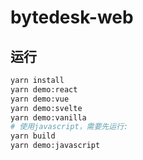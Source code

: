 # bytedesk-web

## 运行

```bash
yarn install
yarn demo:react
yarn demo:vue
yarn demo:svelte
yarn demo:vanilla
# 使用javascript，需要先运行: 
yarn build
yarn demo:javascript
```
